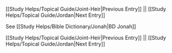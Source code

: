 [[Study Helps/Topical Guide/Joint-Heir|Previous Entry]]  ||  [[Study Helps/Topical Guide/Jordan|Next Entry]]

 See [[Study Helps/Bible Dictionary/Jonah|BD Jonah]]

[[Study Helps/Topical Guide/Joint-Heir|Previous Entry]]  ||  [[Study Helps/Topical Guide/Jordan|Next Entry]]